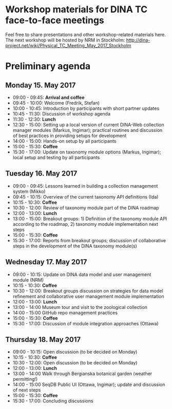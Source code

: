# Workshop materials for DINA TC face-to-face meetings
Feel free to share presentations and other workshop-related materials here. The next workshop will be hosted by NRM in Stockholm: http://dina-project.net/wiki/Physical_TC_Meeting_May_2017_Stockholm

# Preliminary agenda
## Monday 15. May 2017
- 09:00 - 09:45: **Arrival and coffee**
- 09:45 - 10:00: Welcome (Fredrik, Stefan)
- 10:00 - 10:45: Introduction by participants with short partner updates
- 10:45 - 11:30: Discussion of workshop agenda
- 11:30 - 12:30: **Lunch**
- 12:30 - 15:00: Setting up a local version of current DINA-Web collection manager modules (Markus, Ingimar); practical routines and discussion of best practices in providing setups for development
- 14:00 - 15:00: Hands-on setup by all participants
- 15:00 - 15:30: **Coffee**
- 15:30 - 17:00: Update on taxonomy module options (Markus, Ingimar); local setup and testing by all participants


## Tuesday 16. May 2017
- 09:00 - 09:45: Lessons learned in building a collection management system (Mikko)
- 09:45 - 10:15: Overview of the current taxonomy API definitions (Ida)
- 10:15 - 10:30: **Coffee**
- 10:30 - 12:00: Review of taxonomy module part of the DINA roadmap
- 12:00 - 13:00: **Lunch**
- 13:00 - 15:00: Breakout groups: 1) Definition of the taxonomy module API according to the roadmap, 2) taxonomy module implementation next steps
- 15:00 - 15:30: **Coffee**
- 15:30 - 17:00: Reports from breakout groups; discussion of collaborative steps in the development of the DINA taxonomy module(s)


## Wednesday 17. May 2017
- 09:00 - 10:15: Update on DINA data model and user management module (NRM)
- 10:15 - 10:30: **Coffee**
- 10:30 - 12:00: Breakout groups discussion on strategies for data model refinement and collaborative user management module implementation
- 12:00 - 13:00: **Lunch**
- 13:00 - 14:00 Museum tour and visit to the zoological collection
- 14:00 - 15:00 GitHub repo management practices
- 15:00 - 15:30: **Coffee**
- 15:30 - 17:00: Discussion of module integration approaches (Ottawa)


## Thursday 18. May 2017
- 09:00 - 10:15: Open discussion (to be decided on Monday)
- 10:15 - 10:30: **Coffee**
- 10:30 - 12:00: Open discussion (to be decided on Monday)
- 12:00 - 13:00: **Lunch**
- 13:00 - 14:00 Walk through Bergianska botanical garden (weather permitting!)
- 14:00 - 15:00 SeqDB Public UI (Ottawa, Ingimar); update and discussion of next steps
- 15:00 - 15:30: **Coffee**
- 15:30 - 17:00: Concluding discussions
